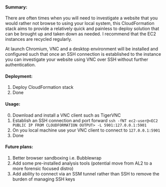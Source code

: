 #### Summary:

There are often times when you will need to investigate a website that you would rather not browse to using your local system, this CloudFormation stack aims to provide a relatively quick and painless to deploy solution that can be brought up and taken down as needed. I recommend that the EC2 instances are recycled regularly.

At launch Chromium, VNC and a desktop environment will be installed and configured such that once an SSH connection is established to the instance you can investigate your website using VNC over SSH without further authentication.

#### Deployment:

1. Deploy CloudFormation stack
2. Done

#### Usage:

0. Download and install a VNC client such as TigerVNC
1. Establish an SSH connection and port forward `ssh -fNT ec2-user@<EC2 PUBLIC IP FROM CLOUDFORMATION OUTPUT> -L 5901:127.0.0.1:5901`
2. On you local machine use your VNC client to connect to `127.0.0.1:5901`
3. Done

#### Future plans:

1. Better browser sandboxing i.e. Bubblewrap
2. Add some pre-installed analysis tools (potential move from AL2 to a more forensic focused distro)
3. Add ability to connect via an SSM tunnel rather than SSH to remove the burden of managing SSH keys
